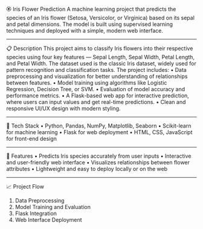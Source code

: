 🏵️ Iris Flower Prediction
A machine learning project that predicts the species of an Iris flower (Setosa, Versicolor, or Virginica) based on its sepal and petal dimensions. The model is built using supervised learning techniques and deployed with a simple, modern web interface.
________________________________________
📋 Description
This project aims to classify Iris flowers into their respective species using four key features — Sepal Length, Sepal Width, Petal Length, and Petal Width.
The dataset used is the classic Iris dataset, widely used for pattern recognition and classification tasks.
The project includes:
•	Data preprocessing and visualization for better understanding of relationships between features.
•	Model training using algorithms like Logistic Regression, Decision Tree, or SVM.
•	Evaluation of model accuracy and performance metrics.
•	A Flask-based web app for interactive prediction, where users can input values and get real-time predictions.
•	Clean and responsive UI/UX design with modern styling.
________________________________________
🧠 Tech Stack
•	Python, Pandas, NumPy, Matplotlib, Seaborn
•	Scikit-learn for machine learning
•	Flask for web deployment
•	HTML, CSS, JavaScript for front-end design
________________________________________
🚀 Features
•	Predicts Iris species accurately from user inputs
•	Interactive and user-friendly web interface
•	Visualizes relationships between flower attributes
•	Lightweight and easy to deploy locally or on the web
________________________________________
📈 Project Flow
1.	Data Preprocessing
2.	Model Training and Evaluation
3.	Flask Integration
4.	Web Interface Deployment

